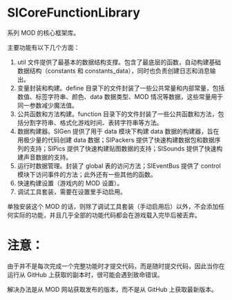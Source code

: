 # SICoreFunctionLibrary
系列 MOD 的核心框架库。

主要功能有以下几个方面：
1. util 文件提供了最基本的数据结构支撑。包含了最底层的函数，自动构建基础数据结构（constants 和 constants_data），同时也负责创建日志和消息输出。
2. 变量封装和构建。define 目录下的文件封装了一些公共常量和内部常量，包括数值、标签字符串、颜色、data 数据类型、MOD 情况等数据，这些常量用于同一参数减少魔法值。
3. 公共函数和方法构建。function 目录下的文件封装了一些公共函数和方法，包括分割字符串、格式化游戏时间、表转字符串等方法。
4. 数据构建器。SIGen 提供了用于 data 模块下构建 data 数据的构建器，旨在用极少量的代码创建 data 数据；SIPackers 提供了快速构建数据包和数据序列的支持；SIPics 提供了快速构建贴图数据的支持；SISounds 提供了快速构建声音数据的支持。
5. 运行时数据管理。封装了 global 表的访问方法；SIEventBus 提供了 control 模块下访问事件的方法；此外还有一些其他的函数。
6. 快速构建设置（游戏内的 MOD 设置）。
7. 调试工具套装，需要在设置里手动启用。

单独安装这个 MOD 的话，则除了调试工具套装（手动启用后）以外，不会添加任何实际的功能，并且几乎全部的功能代码都会在游戏载入完毕后被丢弃。

# 注意：
由于并不是每次完成一个完整功能时才提交代码，而是随时提交代码，因此当你在运行从 GitHub 上获取的副本时，很可能会遇到致命错误。

解决办法是从 MOD 网站获取发布的版本，而不是从 GitHub 上获取最新版本。
